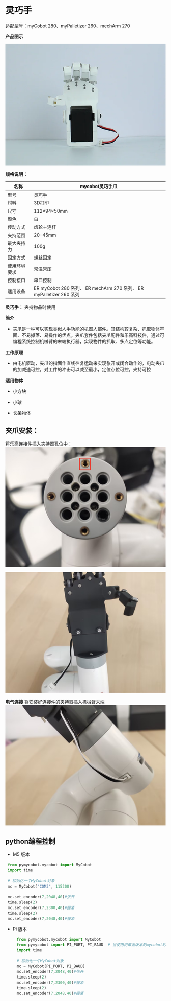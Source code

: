 # 灵巧手

适配型号：myCobot 280、myPalletizer 260、mechArm 270

**产品图示**

![pi](../../resources\4-SupportAndService\Accessories\others/h1.png)


**规格说明：**

| 名称         | **mycobot灵巧手爪**                                          |
| ------------ | ------------------------------------------------------------ |
| 型号         | 灵巧手                                                       |
| 材料         | 3D打印                                                       |
| 尺寸         | 112×94×50mm                                                  |
| 颜色         | 白                                                           |
| 传动方式        | 齿轮＋连杆                                                |
| 夹持范围     | 20-45mm                                                      |
| 最大夹持力   | 100g                                                   |
| 固定方式     | 螺丝固定                                               |
| 使用环境要求 | 常温常压                                                     |
| 控制接口 | 串口控制                                                     |
| 适用设备     | ER myCobot 280 系列、 ER mechArm 270 系列、 ER myPalletizer 260 系列 |

**灵巧手：** 夹持物品时使用

**简介**

- 夹爪是一种可以实现类似人手功能的机器人部件。其结构较复杂、抓取物体牢固、不易掉落、易操作的优点。夹爪套件包括夹爪配件和乐高科技件，通过可编程系统控制机械臂的末端执行器，实现物件的抓取、多点定位等功能。

**工作原理**
- 由电机驱动，夹爪的指面作直线往复运动来实现张开或闭合动作的，电动夹爪的加减速可控，对工件的冲击可以减至最小，定位点位可控，夹持可控

**适用物体**

- 小方块

- 小球

- 长条物体

## 夹爪安装：
  将乐高连接件插入夹持器孔位中：
  ![](../../resources\4-SupportAndService\Accessories\others/h2.png)

  ![](../../resources\4-SupportAndService\Accessories\others/h3.jpg)

**电气连接**
  将安装好连接件的夹持器插入机械臂末端  
  ![](../../resources\4-SupportAndService\Accessories\others/h4.jpg)

## python编程控制

+ M5 版本

```python
 from pymycobot.mycobot import MyCobot
 import time

 # 初始化一个MyCobot对象
 mc = MyCobot("COM3", 115200)

 mc.set_encoder(7,2048,40)#张开
 time.sleep(2)
 mc.set_encoder(7,2300,40)#握紧
 time.sleep(2)
 mc.set_encoder(7,2048,40)#握紧
```
+ Pi 版本
```python
     from pymycobot.mycobot import MyCobot
     from pymycobot import PI_PORT, PI_BAUD  # 当使用树莓派版本的mycobot时可以引用这两个变量进行MyCobot初始化
     import time
        
     # 初始化一个MyCobot对象
     mc = MyCobot(PI_PORT, PI_BAUD)
     mc.set_encoder(7,2048,40)#张开
     time.sleep(2)
     mc.set_encoder(7,2300,40)#握紧
     time.sleep(2)
     mc.set_encoder(7,2048,40)#握紧
```